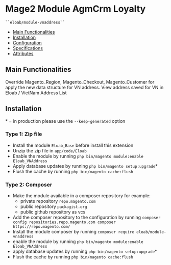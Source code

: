 # Mage2 Module AgmCrm Loyalty

    ``eloab/module-vnaddress``

 - [Main Functionalities](#markdown-header-main-functionalities)
 - [Installation](#markdown-header-installation)
 - [Configuration](#markdown-header-configuration)
 - [Specifications](#markdown-header-specifications)
 - [Attributes](#markdown-header-attributes)


## Main Functionalities
Override Magento_Region, Magento_Checkout, Magento_Customer for apply the new data structure for VN address.
View address saved for VN in Eloab / VietNam Address List

## Installation
\* = in production please use the `--keep-generated` option

### Type 1: Zip file

 - Install the module `Eloab_Base` before install this extension
 - Unzip the zip file in `app/code/Eloab`
 - Enable the module by running `php bin/magento module:enable Eloab_VNAddress`
 - Apply database updates by running `php bin/magento setup:upgrade`\*
 - Flush the cache by running `php bin/magento cache:flush`

### Type 2: Composer

 - Make the module available in a composer repository for example:
    - private repository `repo.magento.com`
    - public repository `packagist.org`
    - public github repository as vcs
 - Add the composer repository to the configuration by running `composer config repositories.repo.magento.com composer https://repo.magento.com/`
 - Install the module composer by running `composer require eloab/module-vnaddress`
 - enable the module by running `php bin/magento module:enable Eloab_VNAddress`
 - apply database updates by running `php bin/magento setup:upgrade`\*
 - Flush the cache by running `php bin/magento cache:flush`
